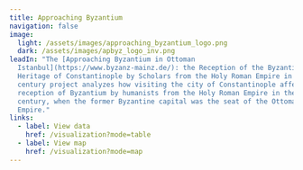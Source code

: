 ```yaml
---
title: Approaching Byzantium
navigation: false
image:
  light: /assets/images/approaching_byzantium_logo.png
  dark: /assets/images/apbyz_logo_inv.png
leadIn: "The [Approaching Byzantium in Ottoman
  Istanbul](https://www.byzanz-mainz.de/): the Reception of the Byzantine
  Heritage of Constantinople by Scholars from the Holy Roman Empire in the 16th
  century project analyzes how visiting the city of Constantinople affected the
  reception of Byzantium by humanists from the Holy Roman Empire in the 16th
  century, when the former Byzantine capital was the seat of the Ottoman
  Empire."
links:
  - label: View data
    href: /visualization?mode=table
  - label: View map
    href: /visualization?mode=map
---
```

